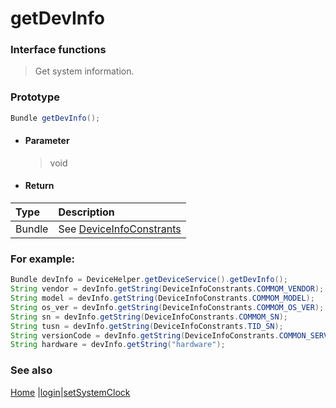 # getDevInfo

### Interface functions
> Get system information.

### Prototype

```java
Bundle getDevInfo();
```

- #### Parameter

  > void

- #### Return
| Type   | Description                                              |
| :----- | :------------------------------------------------------- |
| Bundle | See [DeviceInfoConstrants](enum.md#DeviceInfoConstrants) |


### For example:

```java
Bundle devInfo = DeviceHelper.getDeviceService().getDevInfo();
String vendor = devInfo.getString(DeviceInfoConstrants.COMMOM_VENDOR);
String model = devInfo.getString(DeviceInfoConstrants.COMMOM_MODEL);
String os_ver = devInfo.getString(DeviceInfoConstrants.COMMOM_OS_VER);
String sn = devInfo.getString(DeviceInfoConstrants.COMMOM_SN);
String tusn = devInfo.getString(DeviceInfoConstrants.TID_SN);
String versionCode = devInfo.getString(DeviceInfoConstrants.COMMON_SERVICE_VER);
String hardware = devInfo.getString("hardware");
```



### See also

[Home](../README.md) |[login](login.md)|[setSystemClock](setSystemClock.md)

